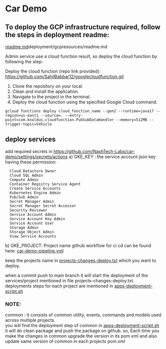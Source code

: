 # Car Demo

## To deploy the GCP infrastructure required, follow the steps in deployment readme: 
[readme.md](deployment%2Fgcpresources%2Freadme.md)deployment/gcpresources/readme.md

 Admin service use a cloud function result, so deploy the cloud function by following the step:

 Deploy the cloud function (repo link provided): https://github.com/SahilBabbar12/googlecloudfunction.git
 1. Clone the repository on your local.
 2. Clean and install the application.
 3. Navigate to the project in the terminal.
 4. Deploy the cloud function using the specified Google Cloud command.
  ```
gcloud functions deploy cloud_function_name --gen2 --runtime=java17 --region=us-east1 --source=. --entry-point=com.knoldus.cloudfunction.PubSubDataHandler --memory=512MB --trigger-topic=Vehicle
```

## deploy services
add required secrets in https://github.com/NashTech-Labs/car-demo/settings/secrets/actions
a) GKE_KEY : the service account json key having these permission:
  ```
    Cloud Datastore Owner
    Cloud SQL Admin
    Compute Admin
    Container Registry Service Agent
    Create Service Accounts
    Kubernetes Engine Admin
    Pub/Sub Admin
    Secret Manager Admin
    Secret Manager Secret Accessor
    Security Reviewer
    Service Account Admin
    Service Account Key Admin
    Service Account User
    Storage Admin
    Storage Object Admin
    View Service Accounts
   ```
b) GKE_PROJECT: Project name
github workflow for ci cd can be found here:
[car-demo-pipeline.yml](.github%2Fworkflows%2Fcar-demo-pipeline.yml)

keep the projects name in [projects-changes-deploy.txt](projects-changes-deploy.txt) which you want to deploy.

when a commit push to main branch it will start the deployment of the services/project mentioned in 
file projects-changes-deploy.txt.
deployments steps for each project are mentioned in [apps-deployment-script.sh](apps-deployment-script.sh)

### NOTE: 
common : it consists of common utility, events, commands and models used across multiple projects.   
   you will find the deployment step of common in [apps-deployment-script.sh](apps-deployment-script.sh) 
   it will do clean package and push the package on github.
   so, Each time you make the changes in common upgrade the version in its pom.xml and also
   update same version of common in each projects pom.xml
